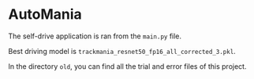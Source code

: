 # AutoMania

The self-drive application is ran from the `main.py` file.

Best driving model is `trackmania_resnet50_fp16_all_corrected_3.pkl`.

In the directory `old`, you can find all the trial and error files of this project.
